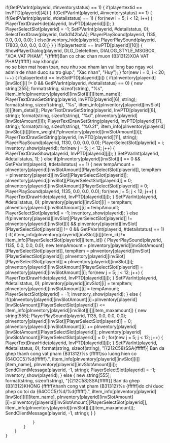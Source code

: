 if(GetPVarInt(playerid, #inventorystatus) == 1)
	{
		if(playertextid == InvPTD[playerid][4])
		{
	    	if(GetPVarInt(playerid, #inventorystatus) == 1)
	    	{
		    	if(GetPVarInt(playerid, #detailstatus) == 1)
		    	{
					for(new i = 5; i < 12; i++)
					{
						PlayerTextDrawHide(playerid, InvPTD[playerid][i]);
					}
					PlayerSelectSlot[playerid] = -1;
					SetPVarInt(playerid, #detailstatus, 0);
					SelectTextDraw(playerid, 0x0d142bAA);
					PlayerPlaySound(playerid, 1135, 0.0, 0.0, 0.0);
		    	}
		    	else{inventory_hide(playerid); PlayerPlaySound(playerid, 17803, 0.0, 0.0, 0.0);}
	    	}
		}
		if(playertextid == InvPTD[playerid][10])
		{
			ShowPlayerDialog(playerid, DLG_DeleteItem, DIALOG_STYLE_MSGBOX, "XOA VAT PHAM", "{ffffff}Ban co chac chan muon {B31312}XOA VAT PHAM{ffffff} nay khong\n\
				no se bien mat hoan toan, neu nhu xoa nham lan vui long bao ngay voi admin de nhan duoc su tro giup.", "Xac nhan", "Huy");
		}
		for(new i = 0; i < 20; i++)
		{
			if(playertextid == InvSlotPTD[playerid][i])
			{
				if(pInventory[playerid][invSlot][i] != 0 && GetPVarInt(playerid, #detailstatus) == 0)
				{
					new string[255];
					format(string, sizeof(string), "%s", iItem_info[pInventory[playerid][invSlot][i]][item_name]);
					PlayerTextDrawSetString(playerid, InvPTD[playerid][6], string);
					format(string, sizeof(string), "%s", iItem_info[pInventory[playerid][invSlot][i]][item_detail]);
					PlayerTextDrawSetString(playerid, InvPTD[playerid][8], string);
					format(string, sizeof(string), "%d", pInventory[playerid][invSlotAmount][i]);
					PlayerTextDrawSetString(playerid, InvPTD[playerid][7], string);
					format(string, sizeof(string), "%0.2f", iItem_info[pInventory[playerid][invSlot][i]][item_weight]*pInventory[playerid][invSlotAmount][i]);
					PlayerTextDrawSetString(playerid, InvPTD[playerid][11], string);
					PlayerPlaySound(playerid, 1130, 0.0, 0.0, 0.0);
					PlayerSelectSlot[playerid] = i;
					inventory_show(playerid);
					for(new j = 5; j < 12; j++)
					{
						PlayerTextDrawShow(playerid, InvPTD[playerid][j]);
					}
					SetPVarInt(playerid, #detailstatus, 1);
				}
				else if(pInventory[playerid][invSlot][i] == 0 && GetPVarInt(playerid, #detailstatus) == 1)
				{
					new tempAmount = pInventory[playerid][invSlotAmount][PlayerSelectSlot[playerid]], tempItem = pInventory[playerid][invSlot][PlayerSelectSlot[playerid]];
					pInventory[playerid][invSlot][PlayerSelectSlot[playerid]] = 0;
					pInventory[playerid][invSlotAmount][PlayerSelectSlot[playerid]] = 0;
					PlayerPlaySound(playerid, 1135, 0.0, 0.0, 0.0);
					for(new j = 5; j < 12; j++)
					{
						PlayerTextDrawHide(playerid, InvPTD[playerid][j]);
					}
					SetPVarInt(playerid, #detailstatus, 0);
					pInventory[playerid][invSlot][i] = tempItem;
					pInventory[playerid][invSlotAmount][i] = tempAmount;
					PlayerSelectSlot[playerid] = -1;
					inventory_show(playerid);
				}
				else if(pInventory[playerid][invSlot][PlayerSelectSlot[playerid]] != pInventory[playerid][invSlot][i] && pInventory[playerid][invSlot][PlayerSelectSlot[playerid]] != 0 && GetPVarInt(playerid, #detailstatus) == 1)
				{
					if(	iItem_info[pInventory[playerid][invSlot][i]][item_id] != iItem_info[PlayerSelectSlot[playerid]][item_id])
					{
						PlayerPlaySound(playerid, 1135, 0.0, 0.0, 0.0);
						new tempAmount = pInventory[playerid][invSlotAmount][PlayerSelectSlot[playerid]], tempItem = pInventory[playerid][invSlot][PlayerSelectSlot[playerid]];
						pInventory[playerid][invSlot][PlayerSelectSlot[playerid]] = pInventory[playerid][invSlot][i];
						pInventory[playerid][invSlotAmount][PlayerSelectSlot[playerid]] = pInventory[playerid][invSlotAmount][i];
						for(new j = 5; j < 12; j++)
						{
							PlayerTextDrawHide(playerid, InvPTD[playerid][j]);
						}
						SetPVarInt(playerid, #detailstatus, 0);
						pInventory[playerid][invSlot][i] = tempItem;
						pInventory[playerid][invSlotAmount][i] = tempAmount;
						PlayerSelectSlot[playerid] = -1;
						inventory_show(playerid);
					}
					else
					{
						if((pInventory[playerid][invSlotAmount][i]+pInventory[playerid][invSlotAmount][PlayerSelectSlot[playerid]]) <= iItem_info[pInventory[playerid][invSlot][i]][item_maxamount])
						{
							new string[555];
							PlayerPlaySound(playerid, 1135, 0.0, 0.0, 0.0);
							pInventory[playerid][invSlot][PlayerSelectSlot[playerid]] = 0;
							pInventory[playerid][invSlotAmount][i] += pInventory[playerid][invSlotAmount][PlayerSelectSlot[playerid]];
							pInventory[playerid][invSlotAmount][PlayerSelectSlot[playerid]] = 0 ;
							for(new j = 5; j < 12; j++)
							{
								PlayerTextDrawHide(playerid, InvPTD[playerid][j]);
							}
							SetPVarInt(playerid, #detailstatus, 0);
							format(string, sizeof(string), "[{212C58}SSA{ffffff}] Ban da ghep thanh cong vat pham {B31312}%s {ffffff}so luong hien co {64CCC5}%d{ffffff}.", iItem_info[pInventory[playerid][invSlot][i]][item_name], pInventory[playerid][invSlotAmount][i]);
							SendClientMessage(playerid, -1, string);
							PlayerSelectSlot[playerid] = -1;
							inventory_show(playerid);
						}
						else
						{
							new string[555];	
							format(string, sizeof(string), "[{212C58}SSA{ffffff}] Ban da ghep {B31312}KHONG {ffffff}thanh cong vat pham {B31312}%s {ffffff}do chi duoc phep co toi da {64CCC5}%d/%d{ffffff}.", iItem_info[pInventory[playerid][invSlot][i]][item_name], pInventory[playerid][invSlotAmount][i]+pInventory[playerid][invSlotAmount][PlayerSelectSlot[playerid]], iItem_info[pInventory[playerid][invSlot][i]][item_maxamount]);
							SendClientMessage(playerid, -1, string);
						}
					}

				}
			}
		}
	}